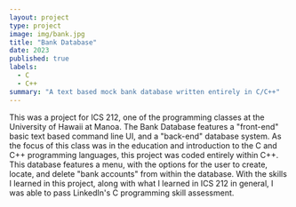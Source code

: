 ```yaml
---
layout: project
type: project
image: img/bank.jpg
title: "Bank Database"
date: 2023
published: true
labels:
  - C
  - C++
summary: "A text based mock bank database written entirely in C/C++"
---
```


This was a project for ICS 212, one of the programming classes at the University of Hawaii at Manoa. The Bank Database features a "front-end" basic text based command line UI, and a "back-end" database system. As the focus of this class was in the education and introduction to the C and C++ programming languages, this project was coded entirely within C++. This database features a menu, with the options for the user to create, locate, and delete "bank accounts" from within the database. With the skills I learned in this project, along with what I learned in ICS 212 in general, I was able to pass LinkedIn's C programming skill assessment.
